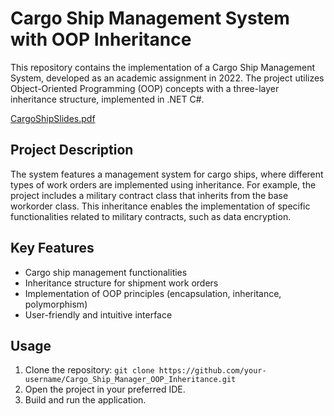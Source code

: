 # Cargo Ship Management System with OOP Inheritance

This repository contains the implementation of a Cargo Ship Management System, developed as an academic assignment in 2022. The project utilizes Object-Oriented Programming (OOP) concepts with a three-layer inheritance structure, implemented in .NET C#.

[CargoShipSlides.pdf](https://github.com/AlxKovlv/Cargo_Ship_Manager_OOP_Inheritance/files/11930016/CargoShipSlides.pdf)

## Project Description

The system features a management system for cargo ships, where different types of work orders are implemented using inheritance. For example, the project includes a military contract class that inherits from the base workorder class. This inheritance enables the implementation of specific functionalities related to military contracts, such as data encryption.

## Key Features

- Cargo ship management functionalities
- Inheritance structure for shipment work orders
- Implementation of OOP principles (encapsulation, inheritance, polymorphism)
- User-friendly and intuitive interface

## Usage

1. Clone the repository: `git clone https://github.com/your-username/Cargo_Ship_Manager_OOP_Inheritance.git`
2. Open the project in your preferred IDE.
3. Build and run the application.
